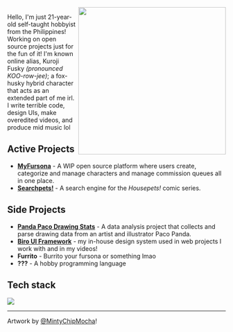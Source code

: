<div>
  <img width="340" align="right" src="https://res.cloudinary.com/kuroji-fusky-s3/image/upload/fursonas/comms/MintyChipMocha_orig.png">
</div>

Hello, I'm just 21-year-old self-taught hobbyist from the Philippines! Working on open source projects just for the fun of it! I'm known online alias, Kuroji Fusky *(pronounced KOO-row-jee)*; a fox-husky hybrid character that acts as an extended part of me irl. I write terrible code, design UIs, make overedited videos, and produce mid music lol

## Active Projects

- **[MyFursona][mf]** - A WIP open source platform where users create, categorize and manage characters and manage commission queues all in one place.
- **[Searchpets!][sp]** - A search engine for the *Housepets!* comic series.

## Side Projects

- **[Panda Paco Drawing Stats][paco]** - A data analysis project that collects and parse drawing data from an artist and illustrator Paco Panda.
- **[Biro UI Framework][bui]** - my in-house design system used in web projects I work with and in my videos!
- **Furrito** - Burrito your fursona or something lmao
- **???** - A hobby programming language

## Tech stack
![](https://skillicons.dev/icons?i=sass,js,ts,py,powershell,bash,tailwind,vue,nuxt,astro,vercel,supabase&perline=6)

----

Artwork by [@MintyChipMocha][mcm]!
<!--Projects-->
[mf]: https://github.com/MyFursona-Project/MyFursona
[sp]: https://github.com/openfurs/searchpets
[paco]: https://github.com/kuroji-fusky/pacopanda-drawing-stats
[bui]: https://github.com/biro-ui
<!-- others -->
[mcm]: https://www.youtube.com/@MintyChipMocha
